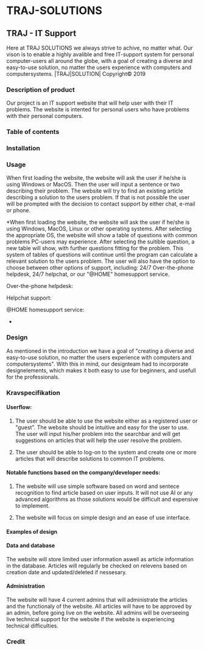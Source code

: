 # TRAJ-SOLUTIONS

## TRAJ - IT Support

Here at TRAJ SOLUTIONS we always strive to achive, no matter what.
Our vison is to enable a highly avalible and free IT-support system for personal computer-users all around the globe, with a goal of creating a diverse and easy-to-use solution, no matter the users experience with computers and computersystems. 
|TRAJ|SOLUTION| Copyright© 2019

### Description of product
Our project is an IT support website that will help user with their IT problems. The website is intented for personal users who have problems with their personal computers. 



### Table of contents

### Installation

### Usage
When first loading the website, the website will ask the user if he/she is using Windows or MacOS. Then the user will input a sentence or two describing their problem. The website will try to find an existing article describing a solution to the users problem. If that is not possible the user will be prompted with the decision to contact support by either chat, e-mail or phone.

*When first loading the website, the website will ask the user if he/she is using Windows, MacOS, Linux or other operating systems. After selecting the appropriate OS, the website will show a table of questions with common problems PC-users may experience. After selecting the suitible question, a new table will show, with further questions fitting for the problem. This system of tables of questions will continue until the program can calculate a relevant solution to the users problem. The user will also have the option to choose between other options of support, including: 24/7 Over-the-phone helpdesk, 24/7 helpchat, or our "@HOME" homesupport service.

Over-the-phone helpdesk: 

Helpchat support:

@HOME homesupport service:

*
### Design 
As mentioned in the introduction we have a goal of "creating a diverse and easy-to-use solution, no matter the users experience with computers and computersystems". With this in mind, our designteam had to incorporate designelements, which makes it both easy to use for beginners, and usefull for the professionals.

### Kravspecifikation

#### Userflow:
1. The user should be able to use the website either as a registered user or "guest". The website should be intuitive and easy for the user to use. The user will input his/her problem into the searchbar and will get suggestions on articles that will help the user resolve the problem.

2. The user should be able to log-on to the system and create one or more articles that will describe solutions to common IT problems.

#### Notable functions based on the company/developer needs:
1. The website will use simple software based on word and sentece recognition to find article based on user inputs. It will not use AI or any advanced algorithms as those solutions would be difficult and expensive to implement. 

2. The website will focus on simple design and an ease of use interface.

#### Examples of design


#### Data and database
The website will store limited user information aswell as article information in the database. Articles will regularly be checked on relevens based on creation date and updated/deleted if nessesary. 

#### Administration
The website will have 4 current admins that will administrate the articles and the functionaly of the website. All articles will have to be approved by an admin, before going live on the website. All admins will be overseeing live technical support for the website if the website is experiencing technical difficulties.

### Credit
